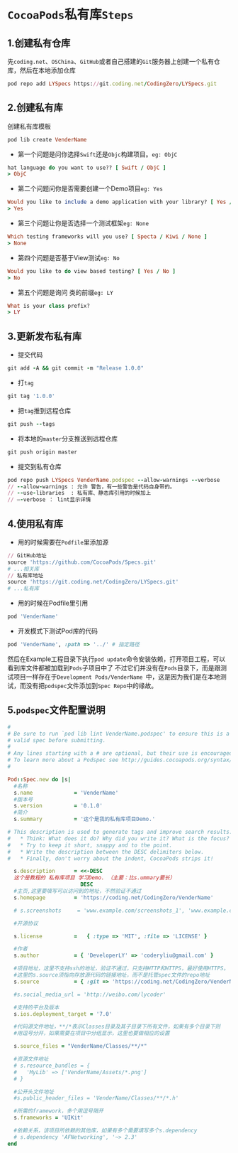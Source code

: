 # `CocoaPods`私有库`Steps` 

## 1.创建私有仓库
先`coding.net`、`OSChina`、`GitHub`或者自己搭建的`Git`服务器上创建一个私有仓库，然后在本地添加仓库

```ruby
pod repo add LYSpecs https://git.coding.net/CodingZero/LYSpecs.git
```

## 2.创建私有库
创建私有库模板

```ruby
pod lib create VenderName
```

* 第一个问题是问你选择`Swift`还是`Objc`构建项目。`eg: ObjC `

 ```ruby
hat language do you want to use?? [ Swift / ObjC ]
 > ObjC
 ```
* 第二个问题问你是否需要创建一个Demo项目`eg: Yes`

 ```ruby
Would you like to include a demo application with your library? [ Yes / No ]
 > Yes
 ```
* 第三个问题让你是否选择一个测试框架`eg: None`

 ```ruby
 Which testing frameworks will you use? [ Specta / Kiwi / None ]
 > None
 ```
* 第四个问题是否基于View测试`eg: No`

 ```ruby
 Would you like to do view based testing? [ Yes / No ]
 > No
 ```
 
* 第五个问题是询问 类的前缀`eg: LY`
 
 ```ruby
 What is your class prefix?
 > LY
 ```

## 3.更新发布私有库

* 提交代码

 ```ruby
 git add -A && git commit -m "Release 1.0.0"
 ```
 
* 打`tag`
 
 ```ruby
 git tag '1.0.0'
 ```

* 把`tag`推到远程仓库

 ```ruby
 git push --tags
 ```
 
* 将本地的`master`分支推送到远程仓库

 ```ruby
 git push origin master
 ```
 
* 提交到私有仓库

 ```ruby
 pod repo push LYSpecs VenderName.podspec --allow-warnings --verbose
// --allow-warnings : 允许 警告，有一些警告是代码自身带的。
// --use-libraries  : 私有库、静态库引用的时候加上
// —-verbose ： lint显示详情
 ```
 
## 4.使用私有库
* 用的时候需要在`Podfile`里添加源

 ```ruby
 // GitHub地址
source 'https://github.com/CocoaPods/Specs.git'
# ...相关库
// 私有库地址
source 'https://git.coding.net/CodingZero/LYSpecs.git'
# ...私有库
 ```
 
* 用的时候在Podfile里引用

 ```ruby
 pod 'VenderName'
 ```
 
* 开发模式下测试Pod库的代码

 ```ruby
 pod 'VenderName', :path => '../' # 指定路径
 ```
 然后在Example工程目录下执行`pod update`命令安装依赖，打开项目工程，可以看到库文件都被加载到`Pods`子项目中了
不过它们并没有在`Pods`目录下，而是跟测试项目一样存在于`Development Pods/VenderName `中，这是因为我们是在本地测试，而没有把`podspec`文件添加到`Spec Repo`中的缘故。

## 5.`podspec`文件配置说明

```ruby
#
# Be sure to run `pod lib lint VenderName.podspec' to ensure this is a
# valid spec before submitting.
#
# Any lines starting with a # are optional, but their use is encouraged
# To learn more about a Podspec see http://guides.cocoapods.org/syntax/podspec.html
#

Pod::Spec.new do |s|
  #名称
  s.name             = 'VenderName'
  #版本号
  s.version          = '0.1.0'
  #简介
  s.summary          = '这个是我的私有库项目Demo.'

# This description is used to generate tags and improve search results.
#   * Think: What does it do? Why did you write it? What is the focus?
#   * Try to keep it short, snappy and to the point.
#   * Write the description between the DESC delimiters below.
#   * Finally, don't worry about the indent, CocoaPods strips it!

  s.description      = <<-DESC
  这个是教程的 私有库项目 学习Demo. （主要：比s.ummary要长）
                       DESC
  #主页,这里要填写可以访问到的地址，不然验证不通过
  s.homepage         = 'https://coding.net/CodingZero/VenderName'

  # s.screenshots     = 'www.example.com/screenshots_1', 'www.example.com/screenshots_2'

  #开源协议

  s.license          =   { :type => 'MIT', :file => 'LICENSE' }

  #作者
  s.author           = { 'DeveloperLY' => 'coderyliu@gmail.com' }

  #项目地址，这里不支持ssh的地址，验证不通过，只支持HTTP和HTTPS，最好使用HTTPS。
  #这里的s.source须指向存放源代码的链接地址，而不是托管spec文件的repo地址
  s.source           = { :git => 'https://coding.net/CodingZero/VenderName.git', :tag => "0.1.0" }

  #s.social_media_url = 'http://weibo.com/lycoder'

  #支持的平台及版本
  s.ios.deployment_target = '7.0'

  #代码源文件地址，**/*表示Classes目录及其子目录下所有文件，如果有多个目录下则
  #用逗号分开，如果需要在项目中分组显示，这里也要做相应的设置

  s.source_files = "VenderName/Classes/**/*"

  #资源文件地址
  # s.resource_bundles = {
  #   'MyLib' => ['VenderName/Assets/*.png']
  # }

  #公开头文件地址
  #s.public_header_files = 'VenderName/Classes/**/*.h'

  #所需的framework，多个用逗号隔开
  s.frameworks = 'UIKit'

  #依赖关系，该项目所依赖的其他库，如果有多个需要填写多个s.dependency
  # s.dependency 'AFNetworking', '~> 2.3'
end
```
